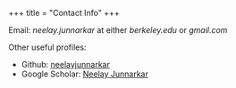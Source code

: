 +++
title = "Contact Info"
+++

Email: _neelay.junnarkar_ at either _berkeley.edu_ or _gmail.com_

Other useful profiles:
* Github: [neelayjunnarkar](https://github.com/neelayjunnarkar)
* Google Scholar: [Neelay Junnarkar](https://scholar.google.com/citations?user=_I7cqy0AAAAJ)
